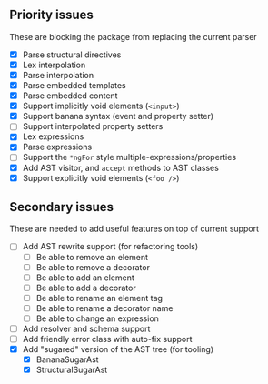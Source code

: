 ## Priority issues

These are blocking the package from replacing the current parser

- [x] Parse structural directives
- [x] Lex interpolation
- [x] Parse interpolation
- [x] Parse embedded templates
- [x] Parse embedded content
- [x] Support implicitly void elements (`<input>`)
- [x] Support banana syntax (event and property setter)
- [ ] Support interpolated property setters
- [x] Lex expressions
- [x] Parse expressions
- [ ] Support the `*ngFor` style multiple-expressions/properties
- [x] Add AST visitor, and `accept` methods to AST classes
- [x] Support explicitly void elements (`<foo />`)

## Secondary issues

These are needed to add useful features on top of current support

- [ ] Add AST rewrite support (for refactoring tools)
    - [ ] Be able to remove an element
    - [ ] Be able to remove a decorator
    - [ ] Be able to add an element
    - [ ] Be able to add a decorator
    - [ ] Be able to rename an element tag
    - [ ] Be able to rename a decorator name
    - [ ] Be able to change an expression
- [ ] Add resolver and schema support
- [ ] Add friendly error class with auto-fix support
- [x] Add "sugared" version of the AST tree (for tooling)
    - [x] BananaSugarAst
    - [x] StructuralSugarAst
